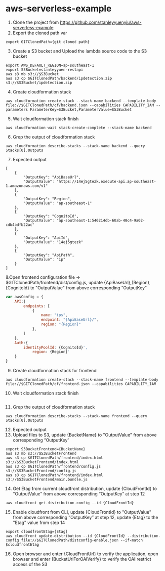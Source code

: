 # aws-serverless-example

1. Clone the project from https://github.com/stanleyyuenyiu/aws-serverless-example
2. Export the cloned path var
```
export GITClonedPath={git cloned path}
```
3. Create a S3 bucket and Upload the lambda source code to the S3 bucket
```
export AWS_DEFAULT_REGION=ap-southeast-1
export S3Bucket=stanleyyuen-restapi
aws s3 mb s3://$S3Bucket
aws s3 cp $GITClonedPath/backend/ipdetection.zip s3://$S3Bucket/ipdetection.zip
```
4. Create cloudformation stack
```
aws cloudformation create-stack --stack-name backend --template-body file://$GITClonedPath/cf/backend.json --capabilities CAPABILITY_IAM --parameters ParameterKey=S3Bucket,ParameterValue=$S3Bucket
```
5. Wait cloudformation stack finish
```
aws cloudformation wait stack-create-complete --stack-name backend
```
6. Grep the output of cloudformation stack
```
aws cloudformation describe-stacks --stack-name backend --query Stacks[0].Outputs
```
7. Expected output
```
[
    {
        "OutputKey": "ApiBaseUrl",
        "OutputValue": "https://14ej5gtezk.execute-api.ap-southeast-1.amazonaws.com/v1"
    },
    {
        "OutputKey": "Region",
        "OutputValue": "ap-southeast-1"
    },
    {
        "OutputKey": "CognitoId",
        "OutputValue": "ap-southeast-1:546214db-60ab-40c4-9a02-cdb4bdfb22ac"
    },
    {
        "OutputKey": "ApiId",
        "OutputValue": "14ej5gtezk"
    },
    {
        "OutputKey": "ApiPath",
        "OutputValue": "ip"
    }
]
```
8.Open frontend configuration file -> $GITClonedPath/frontend/dist/config.js, update {ApiBaseUrl},{Region},{CognitoId} to "OutputValue" from above corresponding “OutputKey”
```javascript
var awsConfig = {
	API:{
		endpoints: [
            {
                name: "ips",
                endpoint: "{ApiBaseUrl}/",
                region: "{Region}"
            },
        ]
	},
	Auth:{
		identityPoolId: {CognitoId}', 
         	region: {Region}'
	}
}
```
9. Create cloudformation stack for frontend
```
aws cloudformation create-stack --stack-name frontend --template-body file://$GITClonedPath/cf/frontend.json --capabilities CAPABILITY_IAM 
```
10. Wait cloudformation stack finish
```aws cloudformation wait stack-create-complete --stack-name frontend
```
11. Grep the output of cloudformation stack
```
aws cloudformation describe-stacks --stack-name frontend --query Stacks[0].Outputs
```
12. Expected output
13. Upload files to S3, update {BucketName} to "OutputValue" from above corresponding “OutputKey”
```
export S3BucketFrontend={BucketName}
aws s3 mb s3://$S3BucketFrontend
aws s3 cp $GITClonedPath/frontend/index.html s3://$S3BucketFrontend/index.html
aws s3 cp $GITClonedPath/frontend/config.js s3://$S3BucketFrontend/config.js
aws s3 cp $GITClonedPath/frontend/index.html s3://$S3BucketFrontend/main.bundle.js
```
14.	Get Etag from current cloudfront distribution, update {CloudFrontId}  to "OutputValue" from above corresponding “OutputKey” at step 12
```
aws cloudfront get-distribution-config --id {CloudFrontId}
```
15.	Enable cloudfront from CLI, update {CloudFrontId} to "OutputValue" from above corresponding “OutputKey” at step 12, update {Etag} to the "Etag" value from step 14
```
export cloudfrontEtag={Etag}
aws cloudfront update-distribution --id {CloudFrontId} --distribution-config file://$GITClonedPath/distconfig-enable.json --if-match $cloudfrontEtag
```
16.	Open browser and enter {CloudFrontUrl} to verify the application, open browser and enter {BucketUrlForOAIVerify} to verify the OAI restrict access of the S3

